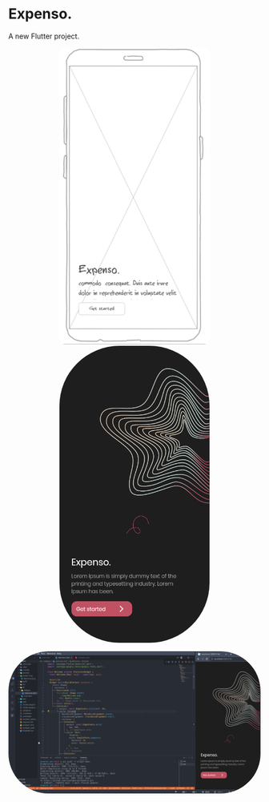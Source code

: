 # Expenso.

A new Flutter project.

<p align="center">
<img src="https://raw.githubusercontent.com/joyetgeorge/Expenso/main/mockup.png" width="300" style="border-radius: 10px;">
<img src="https://raw.githubusercontent.com/joyetgeorge/Expenso/main/ui.png" width="300" style="border-radius: 3vh;">
<p>

<img src="https://raw.githubusercontent.com/joyetgeorge/Expenso/main/vscode.png" style="border-radius: 2vh;">